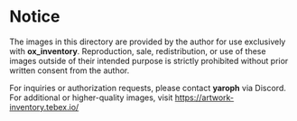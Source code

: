 # Notice

The images in this directory are provided by the author for use exclusively with **ox_inventory**.
Reproduction, sale, redistribution, or use of these images outside of their intended purpose is strictly prohibited without prior written consent from the author.

For inquiries or authorization requests, please contact **yaroph** via Discord.
For additional or higher-quality images, visit https://artwork-inventory.tebex.io/
